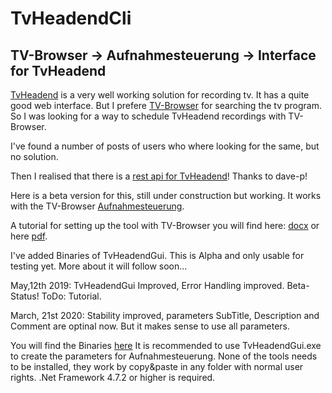 # TvHeadendCli
<h2>TV-Browser -> Aufnahmesteuerung -> Interface for TvHeadend</h2>

<p><a href="https://tvheadend.org/">TvHeadend</a> is a very well working solution for recording tv. It has a quite good web interface.
But I prefere <a href="https://www.tvbrowser.org/">TV-Browser</a> for searching the tv program. So I was looking for a way to schedule TvHeadend recordings with TV-Browser.</p>

<p>I've found a number of posts of users who where looking for the same, but no solution.</p>

<p>Then I realised that there is a <a href="https://github.com/dave-p/TVH-API-docs/wiki">rest api for TvHeadend</a>! Thanks to dave-p!</p>

<p>Here is a beta version for this, still under construction but working. It works with the TV-Browser <a href="https://wiki.tvbrowser.org/index.php/Aufnahmesteuerung">Aufnahmesteuerung</a>.</p>

<p>A tutorial for setting up the tool with TV-Browser you will find here: <a href="https://github.com/ChrWieg/TvHeadendCli/blob/master/Docs/HowToSetupTvBrowser.docx">docx</a> or here <a href="https://github.com/ChrWieg/TvHeadendCli/blob/master/Docs/HowToSetupTvBrowser.pdf">pdf</a>.</p>

<p>I've added Binaries of TvHeadendGui. This is Alpha and only usable for testing yet. More about it will follow soon...</p>

<p>May,12th 2019: TvHeadendGui Improved, Error Handling improved. Beta-Status! ToDo: Tutorial.</p>

<p>March, 21st 2020: Stability improved, parameters SubTitle, Description and Comment are optinal now. But it makes sense to use all parameters.</p>

<p>You will find the Binaries <a href="https://github.com/ChrWieg/TvHeadendCli/tree/master/Binaries">here</a> It is recommended to use TvHeadendGui.exe to create the parameters for Aufnahmesteuerung. None of the tools needs to be installed, they work by copy&paste in any folder with normal user rights. .Net Framework 4.7.2 or higher is required.</p>

